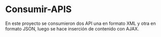 # Consumir-APIS
En este proyecto se consumieron dos API una en formato XML y otra en formato JSON, luego se hace inserción de contenido con AJAX. 
